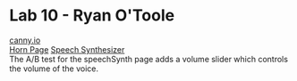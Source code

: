 # Lab 10 - Ryan O'Toole
[canny.io](https://cse110-lab10-rotoole22.canny.io/)<br>
[Horn Page](https://rotoole-22.github.io/fa22-cse110-lab10/)
[Speech Synthesizer](https://rotoole-22.github.io/fa22-cse110-lab10/speechSynth.html)<br>
The A/B test for the speechSynth page adds a volume slider which controls the volume of the voice.
